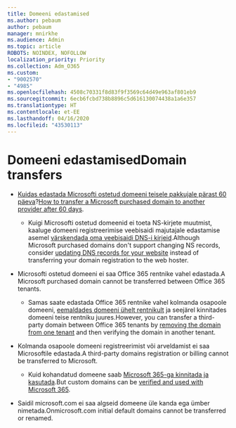 ```yaml
---
title: Domeeni edastamised
ms.author: pebaum
author: pebaum
manager: mnirkhe
ms.audience: Admin
ms.topic: article
ROBOTS: NOINDEX, NOFOLLOW
localization_priority: Priority
ms.collection: Adm_O365
ms.custom:
- "9002570"
- "4985"
ms.openlocfilehash: 4508c70331f8d83f9f3569c64d49e963af801eb9
ms.sourcegitcommit: 6ecb6fcbd738b8896c5d616130074438a1a6e357
ms.translationtype: HT
ms.contentlocale: et-EE
ms.lasthandoff: 04/16/2020
ms.locfileid: "43530113"
---
```

# <a name="domain-transfers"></a><span data-ttu-id="251d1-102">Domeeni edastamised</span><span class="sxs-lookup"><span data-stu-id="251d1-102">Domain transfers</span></span>

- <span data-ttu-id="251d1-103">[Kuidas edastada Microsofti ostetud domeeni teisele pakkujale pärast 60 päeva](https://docs.microsoft.com/microsoft-365/admin/setup/domains-faq?view=o365-worldwide#can-i-transfer-a-domain-i-purchased-from-microsoft-to-another-provider)?</span><span class="sxs-lookup"><span data-stu-id="251d1-103">[How to transfer a Microsoft purchased domain to another provider after 60 days](https://docs.microsoft.com/microsoft-365/admin/setup/domains-faq?view=o365-worldwide#can-i-transfer-a-domain-i-purchased-from-microsoft-to-another-provider).</span></span>

    - <span data-ttu-id="251d1-104">Kuigi Microsofti ostetud domeenid ei toeta NS-kirjete muutmist, kaaluge domeeni registreerimise veebisaidi majutajale edastamise asemel [värskendada oma veebisaidi DNS-i kirjeid](https://docs.microsoft.com/microsoft-365/admin/dns/update-dns-records-to-retain-current-hosting-provider?view=o365-worldwide).</span><span class="sxs-lookup"><span data-stu-id="251d1-104">Although Microsoft purchased domains don't support changing NS records, consider [updating DNS records for your website](https://docs.microsoft.com/microsoft-365/admin/dns/update-dns-records-to-retain-current-hosting-provider?view=o365-worldwide) instead of transferring your domain registration to the web hoster.</span></span>

- <span data-ttu-id="251d1-105">Microsofti ostetud domeeni ei saa Office 365 rentnike vahel edastada.</span><span class="sxs-lookup"><span data-stu-id="251d1-105">A Microsoft purchased domain cannot be transferred between Office 365 tenants.</span></span> 

    - <span data-ttu-id="251d1-106">Samas saate edastada Office 365 rentnike vahel kolmanda osapoole domeeni, [eemaldades domeeni ühelt rentnikult](https://docs.microsoft.com/microsoft-365/admin/get-help-with-domains/remove-a-domain?view=o365-worldwide) ja seejärel kinnitades domeeni teise rentniku juures.</span><span class="sxs-lookup"><span data-stu-id="251d1-106">However, you can transfer a third-party domain between Office 365 tenants by [removing the domain from one tenant](https://docs.microsoft.com/microsoft-365/admin/get-help-with-domains/remove-a-domain?view=o365-worldwide) and then verifying the domain in another tenant.</span></span>

- <span data-ttu-id="251d1-107">Kolmanda osapoole domeeni registreerimist või arveldamist ei saa Microsoftile edastada.</span><span class="sxs-lookup"><span data-stu-id="251d1-107">A third-party domains registration or billing cannot be transferred to Microsoft.</span></span>

    - <span data-ttu-id="251d1-108">Kuid kohandatud domeene saab [Microsoft 365-ga kinnitada ja kasutada](https://docs.microsoft.com/microsoft-365/admin/setup/add-domain?view=o365-worldwide).</span><span class="sxs-lookup"><span data-stu-id="251d1-108">But custom domains can be  [verified and used with Microsoft 365](https://docs.microsoft.com/microsoft-365/admin/setup/add-domain?view=o365-worldwide).</span></span>

- <span data-ttu-id="251d1-109">Saidil microsoft.com ei saa algseid domeene üle kanda ega ümber nimetada.</span><span class="sxs-lookup"><span data-stu-id="251d1-109">Onmicrosoft.com initial default domains cannot be transferred or renamed.</span></span>
